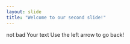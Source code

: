 ```yaml
---
layout: slide
title: "Welcome to our second slide!"
---
```


not bad
Your text
Use the left arrow to go back!
